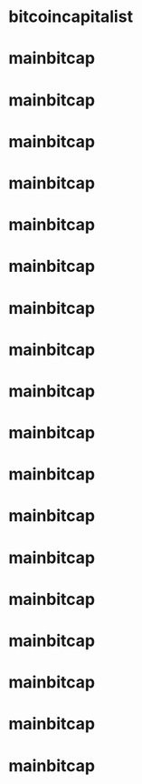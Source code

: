 # bitcoincapitalist
# mainbitcap
# mainbitcap
# mainbitcap
# mainbitcap
# mainbitcap
# mainbitcap
# mainbitcap
# mainbitcap
# mainbitcap
# mainbitcap
# mainbitcap
# mainbitcap
# mainbitcap
# mainbitcap
# mainbitcap
# mainbitcap
# mainbitcap
# mainbitcap
